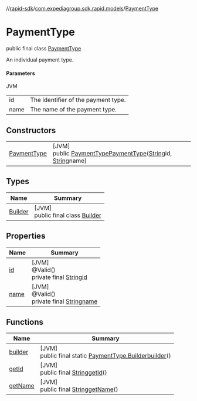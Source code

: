 //[rapid-sdk](../../../index.md)/[com.expediagroup.sdk.rapid.models](../index.md)/[PaymentType](index.md)

# PaymentType

public final class [PaymentType](index.md)

An individual payment type.

#### Parameters

JVM

| | |
|---|---|
| id | The identifier of the payment type. |
| name | The name of the payment type. |

## Constructors

| | |
|---|---|
| [PaymentType](-payment-type.md) | [JVM]<br>public [PaymentType](index.md)[PaymentType](-payment-type.md)([String](https://docs.oracle.com/javase/8/docs/api/java/lang/String.html)id, [String](https://docs.oracle.com/javase/8/docs/api/java/lang/String.html)name) |

## Types

| Name | Summary |
|---|---|
| [Builder](-builder/index.md) | [JVM]<br>public final class [Builder](-builder/index.md) |

## Properties

| Name | Summary |
|---|---|
| [id](index.md#1004227050%2FProperties%2F700308213) | [JVM]<br>@Valid()<br>private final [String](https://docs.oracle.com/javase/8/docs/api/java/lang/String.html)[id](index.md#1004227050%2FProperties%2F700308213) |
| [name](index.md#-404176774%2FProperties%2F700308213) | [JVM]<br>@Valid()<br>private final [String](https://docs.oracle.com/javase/8/docs/api/java/lang/String.html)[name](index.md#-404176774%2FProperties%2F700308213) |

## Functions

| Name | Summary |
|---|---|
| [builder](builder.md) | [JVM]<br>public final static [PaymentType.Builder](-builder/index.md)[builder](builder.md)() |
| [getId](get-id.md) | [JVM]<br>public final [String](https://docs.oracle.com/javase/8/docs/api/java/lang/String.html)[getId](get-id.md)() |
| [getName](get-name.md) | [JVM]<br>public final [String](https://docs.oracle.com/javase/8/docs/api/java/lang/String.html)[getName](get-name.md)() |

